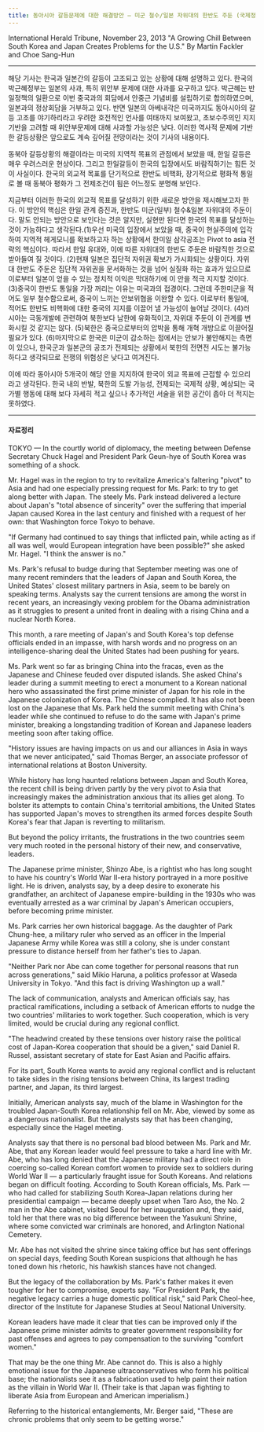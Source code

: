 ```yaml
---
title: 동아시아 갈등문제에 대한 해결방안 – 미군 철수/일본 자위대의 한반도 주둔 (국제정치학 뉴스과제 11)
---
```


International Herald Tribune, November 23, 2013
"A Growing Chill Between South Korea and Japan Creates Problems for the U.S." By Martin Fackler and Choe Sang-Hun

---

해당 기사는 한국과 일본간의 갈등이 고조되고 있는 상황에 대해 설명하고 있다. 한국의 박근혜정부는 일본의 사과, 특히 위안부 문제에 대한 사과를 요구하고 있다. 박근혜는 반일정책의 일환으로 이번 중국과의 회담에서 안중근 기념비를 설립하기로 합의하였으며, 일본과의 정상회담을 거부하고 있다. 반면 일본의 아베내각은 미국까지도 동아시아의 갈등 고조를 야기하리라고 우려한 호전적인 언사를 여태까지 보여왔고, 초보수주의인 지지기반을 고려할 때 위안부문제에 대해 사과할 가능성은 낮다. 이러한 역사적 문제에 기반한 갈등상황은 앞으로도 계속 깊어질 전망이라는 것이 기사의 내용이다.

동북아 갈등상황의 해결이라는 미국의 지역적 목표의 관점에서 보았을 때, 한일 갈등은 매우 우려스러운 현상이다. 그리고 한일갈등이 한국의 입장에서도 바람직하기는 힘든 것이 사실이다. 한국의 외교적 목표를 단기적으로 한반도 비핵화, 장기적으로 평화적 통일로 볼 때 동북아 평화가 그 전제조건이 됨은 어느정도 분명해 보인다.

지금부터 이러한 한국의 외교적 목표를 달성하기 위한 새로운 방안을 제시해보고자 한다. 이 방안의 핵심은 한일 관계 증진과, 한반도 미군(일부) 철수&일본 자위대의 주둔이다. 말도 안되는 방안으로 보인다는 것은 알지만, 실현만 된다면 한국의 목표를 달성하는 것이 가능하다고 생각된다.(1)우선 미국의 입장에서 보았을 때, 중국이 현실주의에 입각하여 지역적 헤게모니를 확보하고자 하는 상황에서 한미일 삼각공조는 Pivot to asia 전략의 핵심이다. 따라서 한일 유대와, 이에 따른 자위대의 한반도 주둔은 바람직한 것으로 받아들여 질 것이다. (2)현재 일본은 집단적 자위권 확보가 가시화되는 상황이다. 자위대 한반도 주둔은 집단적 자위권을 문서화하는 것을 넘어 실질화 하는 효과가 있으므로 이로부터 일본이 얻을 수 있는 정치적 이익은 막대하기에 이 안을 적극 지지할 것이다. (3)중국이 한반도 통일을 가장 꺼리는 이유는 미국과의 접경이다. 그런데 주한미군을 적어도 일부 철수함으로써, 중국이 느끼는 안보위협을 이완할 수 있다. 이로부터 통일에, 적어도 한반도 비핵화에 대한 중국의 지지를 이끌어 낼 가능성이 늘어날 것이다. (4)러시아는 극동개발에 관련하여 북한보다 남한에 유화적이고, 자위대 주둔이 이 관계를 변화시킬 것 같지는 않다. (5)북한은 중국으로부터의 압박을 통해 개혁 개방으로 이끌어질 필요가 있다. (6)마지막으로 한국은 미군이 감소하는 점에서는 안보가 불안해지는 측면이 있으나, 한국군과 일본군의 공조가 전제되는 상황에서 북한의 전면전 시도는 불가능하다고 생각되므로 전쟁의 위험성은 낮다고 여겨진다.

이에 따라 동아시아 5개국이 해당 안을 지지하여 한국이 외교 목표에 근접할 수 있으리라고 생각된다. 한국 내의 반발, 북한의 도발 가능성, 전제되는 국제적 상황, 예상되는 국가별 행동에 대해 보다 자세히 적고 싶으나 추가적인 서술을 위한 공간이 좁아 더 적지는 못하였다.

---

#### 자료정리

TOKYO — In the courtly world of diplomacy, the meeting between Defense Secretary Chuck Hagel and President Park Geun-hye of South Korea was something of a shock.

Mr. Hagel was in the region to try to revitalize America's faltering "pivot" to Asia and had one especially pressing request for Ms. Park: to try to get along better with Japan. The steely Ms. Park instead delivered a lecture about Japan's "total absence of sincerity" over the suffering that imperial Japan caused Korea in the last century and finished with a request of her own: that Washington force Tokyo to behave.

"If Germany had continued to say things that inflicted pain, while acting as if all was well, would European integration have been possible?" she asked Mr. Hagel. "I think the answer is no."

Ms. Park's refusal to budge during that September meeting was one of many recent reminders that the leaders of Japan and South Korea, the United States' closest military partners in Asia, seem to be barely on speaking terms. Analysts say the current tensions are among the worst in recent years, an increasingly vexing problem for the Obama administration as it struggles to present a united front in dealing with a rising China and a nuclear North Korea.

This month, a rare meeting of Japan's and South Korea's top defense officials ended in an impasse, with harsh words and no progress on an intelligence-sharing deal the United States had been pushing for years.

Ms. Park went so far as bringing China into the fracas, even as the Japanese and Chinese feuded over disputed islands. She asked China's leader during a summit meeting to erect a monument to a Korean national hero who assassinated the first prime minister of Japan for his role in the Japanese colonization of Korea. The Chinese complied. It has also not been lost on the Japanese that Ms. Park held the summit meeting with China's leader while she continued to refuse to do the same with Japan's prime minister, breaking a longstanding tradition of Korean and Japanese leaders meeting soon after taking office.

"History issues are having impacts on us and our alliances in Asia in ways that we never anticipated," said Thomas Berger, an associate professor of international relations at Boston University.

While history has long haunted relations between Japan and South Korea, the recent chill is being driven partly by the very pivot to Asia that increasingly makes the administration anxious that its allies get along. To bolster its attempts to contain China's territorial ambitions, the United States has supported Japan's moves to strengthen its armed forces despite South Korea's fear that Japan is reverting to militarism.

But beyond the policy irritants, the frustrations in the two countries seem very much rooted in the personal history of their new, and conservative, leaders.

The Japanese prime minister, Shinzo Abe, is a rightist who has long sought to have his country's World War II-era history portrayed in a more positive light. He is driven, analysts say, by a deep desire to exonerate his grandfather, an architect of Japanese empire-building in the 1930s who was eventually arrested as a war criminal by Japan's American occupiers, before becoming prime minister.

Ms. Park carries her own historical baggage. As the daughter of Park Chung-hee, a military ruler who served as an officer in the Imperial Japanese Army while Korea was still a colony, she is under constant pressure to distance herself from her father's ties to Japan.

"Neither Park nor Abe can come together for personal reasons that run across generations," said Mikio Haruna, a politics professor at Waseda University in Tokyo. "And this fact is driving Washington up a wall."

The lack of communication, analysts and American officials say, has practical ramifications, including a setback of American efforts to nudge the two countries' militaries to work together. Such cooperation, which is very limited, would be crucial during any regional conflict.

"The headwind created by these tensions over history raise the political cost of Japan-Korea cooperation that should be a given," said Daniel R. Russel, assistant secretary of state for East Asian and Pacific affairs.

For its part, South Korea wants to avoid any regional conflict and is reluctant to take sides in the rising tensions between China, its largest trading partner, and Japan, its third largest.

Initially, American analysts say, much of the blame in Washington for the troubled Japan-South Korea relationship fell on Mr. Abe, viewed by some as a dangerous nationalist. But the analysts say that has been changing, especially since the Hagel meeting.

Analysts say that there is no personal bad blood between Ms. Park and Mr. Abe, that any Korean leader would feel pressure to take a hard line with Mr. Abe, who has long denied that the Japanese military had a direct role in coercing so-called Korean comfort women to provide sex to soldiers during World War II — a particularly fraught issue for South Koreans. And relations began on difficult footing. According to South Korean officials, Ms. Park — who had called for stabilizing South Korea-Japan relations during her presidential campaign — became deeply upset when Taro Aso, the No. 2 man in the Abe cabinet, visited Seoul for her inauguration and, they said, told her that there was no big difference between the Yasukuni Shrine, where some convicted war criminals are honored, and Arlington National Cemetery.

Mr. Abe has not visited the shrine since taking office but has sent offerings on special days, feeding South Korean suspicions that although he has toned down his rhetoric, his hawkish stances have not changed.

But the legacy of the collaboration by Ms. Park's father makes it even tougher for her to compromise, experts say. "For President Park, the negative legacy carries a huge domestic political risk," said Park Cheol-hee, director of the Institute for Japanese Studies at Seoul National University.

Korean leaders have made it clear that ties can be improved only if the Japanese prime minister admits to greater government responsibility for past offenses and agrees to pay compensation to the surviving "comfort women."

That may be the one thing Mr. Abe cannot do. This is also a highly emotional issue for the Japanese ultraconservatives who form his political base; the nationalists see it as a fabrication used to help paint their nation as the villain in World War II. (Their take is that Japan was fighting to liberate Asia from European and American imperialism.)

Referring to the historical entanglements, Mr. Berger said, "These are chronic problems that only seem to be getting worse."
